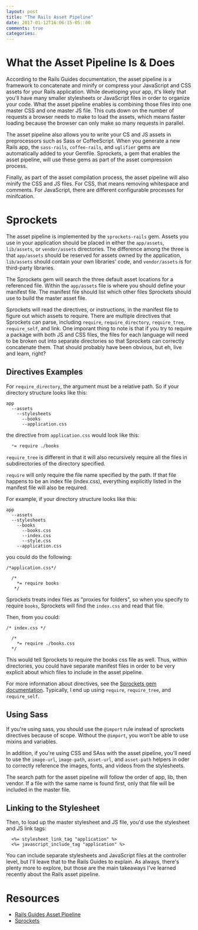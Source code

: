 ```yaml
---
layout: post
title: "The Rails Asset Pipeline"
date: 2017-01-12T16:06:15-05::00
comments: true
categories: 
---
```


# What the Asset Pipeline Is & Does
According to the Rails Guides documentation, the asset pipeline is a framework to concatenate and minify or compress your JavaScript and CSS assets for your Rails application. While developing your app, it's likely that you'll have many smaller stylesheets or JavaScript files in order to organize your code. What the asset pipeline enables is combining those files into one master CSS and one master JS file. This cuts down on the number of requests a browser needs to make to load the assets, which means faster loading because the browser can only make so many requests in parallel. 

The asset pipeline also allows you to write your CS and JS assets in preprocessors such as Sass or CoffeeScript. When you generate a new Rails app, the `sass-rails`, `coffee-rails`, and `uglifier` gems are automatically added to your Gemfile. Sprockets, a gem that enables the asset pipeline, will use these gems as part of the asset compression process.

Finally, as part of the asset compilation process, the asset pipeline will also minify the CSS and JS files. For CSS, that means removing whitespace and comments. For JavaScript, there are different configurable processes for minifcation.

# Sprockets
The asset pipeline is implemented by the `sprockets-rails` gem. Assets you use in your application should be placed in either the `app/assets`, `lib/assets`, or `vendor/assets` directories. The difference among the three is that `app/assets` should be reserved for assets owned by the application, `lib/assets` should contain your own libraries' code, and `vendor/assets` is for third-party libraries. 

The Sprockets gem will search the three default asset locations for a referenced file. Within the `app/assets` file is where you should define your manifest file. The manifest file should list which other files Sprockets should use to build the master asset file.  

Sprockets will read the directives, or instructions, in the manifest file to figure out which assets to require. There are multiple directives that Sprockets can parse, including `require`, `require_directory`, `require_tree`, `require_self`, and link. One imporant thing to note is that if you try to require a package with both JS and CSS files, the files for each language will need to be broken out into separate directories so that Sprockets can correctly concatenate them. That should probably have been obvious, but eh, live and learn, right?

## Directives Examples

For `require_directory`, the argument must be a relative path. So if your directory structure looks like this: 

```
app
  --assets
    --stylesheets
      --books
      --application.css
```

the directive from `application.css` would look like this: 

```css
  *= require ./books
```

`require_tree` is different in that it will also recursively require all the
files in subdirectories of the directory specified.

`require` will only require the file name specified by the path. If that
file happens to be an index file (index.css), everything explicitly listed in the
manifest file will also be required.

For example, if your directory structure looks like this:

```
app
  --assets
  --stylesheets
    --books
      --books.css
      --index.css
      --style.css
    --application.css
```

you could do the following:

```
/*application.css*/

  /*
    *= require books
   */
```

Sprockets treats index files as "proxies for folders", so when you specify
to require `books`, Sprockets will find the `index.css` and read that file.

Then, from you could:

```
/* index.css */

  /*
    *= require ./books.css
  */

```

This would tell Sprockets to require the books css file as well. Thus,
within directories, you could have separate manifest files in order to be
very explicit about which files to include in the asset pipeline.


For more information about directives, see the [Sprockets gem documentation](https://github.com/rails/sprockets). Typically, I end up using `require`, `require_tree`, and `require_self`. 

## Using Sass
If you're using sass, you should use the `@import` rule instead of sprockets directives because of scope. Without the `@import`, you won’t be able to use mixins and variables.

In addition, if you're using CSS and SAss with the asset pipeline, you'll
need to use the `image-url`, `image-path`, `asset-url`, and `asset-path`
helpers in oder to correctly reference the images, fonts, and videos from
the stylesheets.

The search path for the asset pipeline will follow the order of app, lib,
then vendor. If a file with the same name is found first, only that file
will be included in the master file.

## Linking to the Stylesheet
Then, to load up the master stylesheet and JS file, you'd use the stylesheet
and JS link tags:

```
  <%= stylesheet_link_tag "application" %>
  <%= javascript_include_tag "application" %>

```

You can include separate stylesheets and JavaScript files at the controller
level, but I'll leave that to the Rails Guides to explain. As always,
there's plenty more to explore, but those are the main takeaways I've
learned recently about the Rails asset pipeline.

# Resources
- [Rails Guides Asset Pipeline](http://guides.rubyonrails.org/asset_pipeline.html)
- [Sprockets](https://github.com/rails/sprockets)
